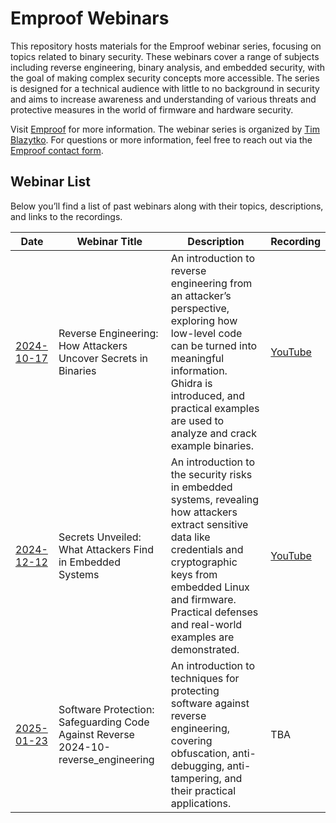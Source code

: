 # Emproof Webinars

This repository hosts materials for the Emproof webinar series, focusing on topics related to binary security. These webinars cover a range of subjects including reverse engineering, binary analysis, and embedded security, with the goal of making complex security concepts more accessible. The series is designed for a technical audience with little to no background in security and aims to increase awareness and understanding of various threats and protective measures in the world of firmware and hardware security.

Visit [Emproof](http://emproof.com) for more information. The webinar series is organized by [Tim Blazytko](https://github.com/mrphrazer/). For questions or more information, feel free to reach out via the [Emproof contact form](https://www.emproof.com/contact/).

## Webinar List

Below you’ll find a list of past webinars along with their topics, descriptions, and links to the recordings.

| Date       | Webinar Title                         | Description                                  |  Recording                                |
|------------|---------------------------------------|----------------------------------------------|-------------------------------------------------|
| [2024-10-17](./2024-10-reverse_engineering/) | Reverse Engineering: How Attackers Uncover Secrets in Binaries                          | An introduction to reverse engineering from an attacker’s perspective, exploring how low-level code can be turned into meaningful information. Ghidra is introduced, and practical examples are used to analyze and crack example binaries.| [YouTube](https://youtu.be/jdFTziF_wco)|
| [2024-12-12](./2024-12-embedded_secrets/) | Secrets Unveiled: What Attackers Find in Embedded Systems                                  | An introduction to the security risks in embedded systems, revealing how attackers extract sensitive data like credentials and cryptographic keys from embedded Linux and firmware. Practical defenses and real-world examples are demonstrated.| [YouTube](https://youtu.be/MSAKQcQLlC4)|
| [2025-01-23](./2025-01-software_protection/)| Software Protection: Safeguarding Code Against Reverse 2024-10-reverse_engineering		 | An introduction to techniques for protecting software against reverse engineering, covering obfuscation, anti-debugging, anti-tampering, and their practical applications.| TBA|
